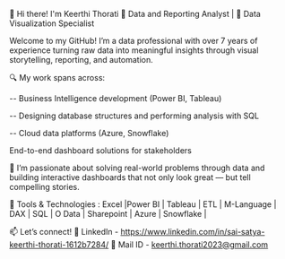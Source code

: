 👋 Hi there! I'm Keerthi Thorati
🎯 Data and Reporting Analyst | 🎯 Data Visualization Specialist 

Welcome to my GitHub! I’m a data professional with over 7 years of experience turning raw data into meaningful insights through visual storytelling, reporting, and automation.

🔍 My work spans across:

-- Business Intelligence development (Power BI, Tableau)

-- Designing database structures and performing analysis with SQL

-- Cloud data platforms (Azure, Snowflake)

End-to-end dashboard solutions for stakeholders

💼 I’m passionate about solving real-world problems through data and building interactive dashboards that not only look great — but tell compelling stories.

🔧 Tools & Technologies : 
  Excel |Power BI | Tableau | ETL | M-Language | DAX | SQL | O Data | Sharepoint |  Azure | Snowflake |

📫 Let’s connect!
🔗 LinkedIn - https://www.linkedin.com/in/sai-satya-keerthi-thorati-1612b7284/
📧 Mail ID  -   keerthi.thorati2023@gmail.com


